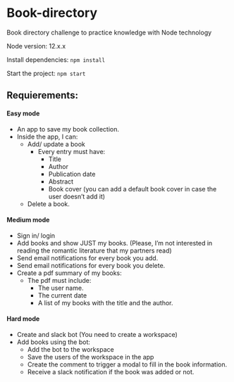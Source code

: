 # Book-directory
Book directory challenge to practice knowledge with Node technology

Node version: 12.x.x

Install dependencies: `npm install`

Start the project: `npm start`

## Requierements:
#### Easy mode
- An app to save my book collection.
- Inside the app, I can:
  - Add/ update a book
    - Every entry must have:
      - Title
      - Author
      - Publication date
      - Abstract
      - Book cover (you can add a default book cover in case the user doesn’t add it)
  - Delete a book.

#### Medium mode
- Sign in/ login
- Add books and show JUST my books. (Please, I’m not interested in reading the romantic literature that my partners read)
- Send email notifications for every book you add.
- Send email notifications for every book you delete.
- Create a pdf summary of my books:
  - The pdf must include:
    - The user name.
    - The current date
    - A list of my books with the title and the author.

#### Hard mode
- Create and slack bot (You need to create a workspace)
- Add books using the bot:
  - Add the bot to the workspace
  - Save the users of the workspace in the app
  - Create the comment to trigger a modal to fill in the book information.
  - Receive a slack notification if the book was added or not.
